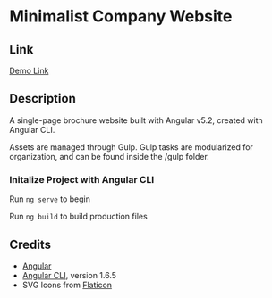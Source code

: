 # Minimalist Company Website

## Link
[Demo Link](http://www.google.com)

## Description
A single-page brochure website built with Angular v5.2, created with Angular CLI. 

Assets are managed through Gulp. Gulp tasks are modularized for organization, and can be found inside the /gulp folder.

### Initalize Project with Angular CLI
Run `ng serve` to begin

Run `ng build` to build production files

## Credits
- [Angular](https://angular.io/)
- [Angular CLI](https://github.com/angular/angular-cli), version 1.6.5
- SVG Icons from [Flaticon](https://www.flaticon.com/packs/house-plants-2)

